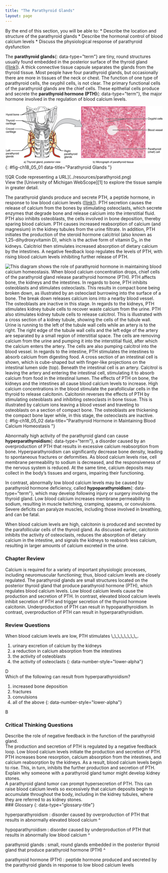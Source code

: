 ```yaml
---
title: "The Parathyroid Glands"
layout: page
---
```



<div data-type="abstract" markdown="1">
By the end of this section, you will be able to:
* Describe the location and structure of the parathyroid glands
* Describe the hormonal control of blood calcium levels
* Discuss the physiological response of parathyroid dysfunction

</div>

The **parathyroid glands**{: data-type="term"} are tiny, round structures usually found embedded in the posterior surface of the thyroid gland ([\[link\]](#fig-ch18_05_01)). A thick connective tissue capsule separates the glands from the thyroid tissue. Most people have four parathyroid glands, but occasionally there are more in tissues of the neck or chest. The function of one type of parathyroid cells, the oxyphil cells, is not clear. The primary functional cells of the parathyroid glands are the chief cells. These epithelial cells produce and secrete the **parathyroid hormone (PTH)**{: data-type="term"}, the major hormone involved in the regulation of blood calcium levels.

 ![Part A of this diagram shows the four, small, disc-shaped parathyroid glands embedded in the posterior surface of the thyroid gland. Part B shows a micrograph of parathyroid tissue. The tissue is largely composed of cube-shaped chief cells encircling a central blood vessel. A few larger and darker-staining oxyphil cells are embedded within the many chief cells.](../resources/1814_The_Parathyroid_Glands.jpg "The small parathyroid glands are embedded in the posterior surface of the thyroid gland. LM &#xD7; 760. (Micrograph provided by the Regents of University of Michigan Medical School &#xA9; 2012)"){: #fig-ch18_05_01 data-title="Parathyroid Glands "}

<div data-type="note" data-has-label="true" class="anatomy interactive um" data-label="" markdown="1">
<div data-type="media" data-alt="QR Code representing a URL">
![QR Code representing a URL](../resources/parathyroid.png)
</div>
View the [University of Michigan WebScope][1] to explore the tissue sample in greater detail.

</div>

The parathyroid glands produce and secrete PTH, a peptide hormone, in response to low blood calcium levels ([\[link\]](#fig-ch18_05_02)). PTH secretion causes the release of calcium from the bones by stimulating osteoclasts, which secrete enzymes that degrade bone and release calcium into the interstitial fluid. PTH also inhibits osteoblasts, the cells involved in bone deposition, thereby sparing blood calcium. PTH causes increased reabsorption of calcium (and magnesium) in the kidney tubules from the urine filtrate. In addition, PTH initiates the production of the steroid hormone calcitriol (also known as 1,25-dihydroxyvitamin D), which is the active form of vitamin D<sub>3</sub>, in the kidneys. Calcitriol then stimulates increased absorption of dietary calcium by the intestines. A negative feedback loop regulates the levels of PTH, with rising blood calcium levels inhibiting further release of PTH.

 ![This diagram shows the role of parathyroid hormone in maintaining blood calcium homeostasis. When blood calcium concentration drops, chief cells of the parathyroid gland release parathyroid hormone (PTH). PTH affects bone, the kidneys and the intestines. In regards to bone, PTH inhibits osteoblasts and stimulates osteoclasts. This results in compact bone being broken down, as illustrated by an osteoclast burrowing into the surface of a bone. The break down releases calcium ions into a nearby blood vessel. The osteoblasts are inactive in this stage. In regards to the kidneys, PTH stimulates kidney tubule cells to recover waste calcium from the urine. PTH also stimulates kidney tubule cells to release calcitrol. This is illustrated with a cross section of a kidney tubule, showing the cells of the tubule wall. Urine is running to the left of the tubule wall cells while an artery is to the right. The right edge of the tubule wall cells and the left edge of the artery are separated by a small region of interstitial space. The cells are removing calcium from the urine and pumping it into the interstitial fluid, after which the calcium enters the artery. The cells are also pumping calcitrol into the blood vessel. In regards to the intestine, PTH stimulates the intestines to absorb calcium from digesting food. A cross section of an intestinal cell is shown, which is cube-shaped but with finger-like projections on the intestinal lumen side (top). Beneath the intestinal cell is an artery. Calcitrol is leaving the artery and entering the intestinal cell, stimulating it to absorb calcium from food in the intestinal lumen. The effects of PTH on bone, the kidneys and the intestines all cause blood calcium levels to increase. High calcium concentrations in the blood stimulate the parafollicular cells in the thyroid to release calcitonin. Calcitonin reverses the effects of PTH by stimulating osteoblasts and inhibiting osteoclasts in bone tissue. This is illustrated by calcium ions leaving a blood vessel and traveling to osteoblasts on a section of compact bone. The osteoblasts are thickening the compact bone layer while, in this stage, the osteoclasts are inactive.](../resources/1817_The_Role_of_Parathyroid_Hormone_in_Maintaining_Blood_Calcium_Homeostasis.jpg "Parathyroid hormone increases blood calcium levels when they drop too low. Conversely, calcitonin, which is released from the thyroid gland, decreases blood calcium levels when they become too high. These two mechanisms constantly maintain blood calcium concentration at homeostasis."){: #fig-ch18_05_02 data-title="Parathyroid Hormone in Maintaining Blood Calcium Homeostasis "}

Abnormally high activity of the parathyroid gland can cause **hyperparathyroidism**{: data-type="term"}, a disorder caused by an overproduction of PTH that results in excessive calcium reabsorption from bone. Hyperparathyroidism can significantly decrease bone density, leading to spontaneous fractures or deformities. As blood calcium levels rise, cell membrane permeability to sodium is decreased, and the responsiveness of the nervous system is reduced. At the same time, calcium deposits may collect in the body’s tissues and organs, impairing their functioning.

In contrast, abnormally low blood calcium levels may be caused by parathyroid hormone deficiency, called **hypoparathyroidism**{: data-type="term"}, which may develop following injury or surgery involving the thyroid gland. Low blood calcium increases membrane permeability to sodium, resulting in muscle twitching, cramping, spasms, or convulsions. Severe deficits can paralyze muscles, including those involved in breathing, and can be fatal.

When blood calcium levels are high, calcitonin is produced and secreted by the parafollicular cells of the thyroid gland. As discussed earlier, calcitonin inhibits the activity of osteoclasts, reduces the absorption of dietary calcium in the intestine, and signals the kidneys to reabsorb less calcium, resulting in larger amounts of calcium excreted in the urine.

### Chapter Review

Calcium is required for a variety of important physiologic processes, including neuromuscular functioning; thus, blood calcium levels are closely regulated. The parathyroid glands are small structures located on the posterior thyroid gland that produce parathyroid hormone (PTH), which regulates blood calcium levels. Low blood calcium levels cause the production and secretion of PTH. In contrast, elevated blood calcium levels inhibit secretion of PTH and trigger secretion of the thyroid hormone calcitonin. Underproduction of PTH can result in hypoparathyroidism. In contrast, overproduction of PTH can result in hyperparathyroidism.

### Review Questions

<div data-type="exercise">
<div data-type="problem" markdown="1">
When blood calcium levels are low, PTH stimulates \_\_\_\_\_\_\_\_.

1.  urinary excretion of calcium by the kidneys
2.  a reduction in calcium absorption from the intestines
3.  the activity of osteoblasts
4.  the activity of osteoclasts
{: data-number-style="lower-alpha"}

</div>
<div data-type="solution" markdown="1">
D

</div>
</div>

<div data-type="exercise">
<div data-type="problem" markdown="1">
Which of the following can result from hyperparathyroidism?

1.  increased bone deposition
2.  fractures
3.  convulsions
4.  all of the above
{: data-number-style="lower-alpha"}

</div>
<div data-type="solution" markdown="1">
B

</div>
</div>

### Critical Thinking Questions

<div data-type="exercise">
<div data-type="problem" markdown="1">
Describe the role of negative feedback in the function of the parathyroid gland.

</div>
<div data-type="solution" markdown="1">
The production and secretion of PTH is regulated by a negative feedback loop. Low blood calcium levels initiate the production and secretion of PTH. PTH increases bone resorption, calcium absorption from the intestines, and calcium reabsorption by the kidneys. As a result, blood calcium levels begin to rise. This, in turn, inhibits the further production and secretion of PTH.

</div>
</div>

<div data-type="exercise">
<div data-type="problem" markdown="1">
Explain why someone with a parathyroid gland tumor might develop kidney stones.

</div>
<div data-type="solution" markdown="1">
A parathyroid gland tumor can prompt hypersecretion of PTH. This can raise blood calcium levels so excessively that calcium deposits begin to accumulate throughout the body, including in the kidney tubules, where they are referred to as kidney stones.

</div>
</div>

<div data-type="glossary" markdown="1">
### Glossary
{: data-type="glossary-title"}

hyperparathyroidism
: disorder caused by overproduction of PTH that results in abnormally elevated blood calcium
^

hypoparathyroidism
: disorder caused by underproduction of PTH that results in abnormally low blood calcium
^

parathyroid glands
: small, round glands embedded in the posterior thyroid gland that produce parathyroid hormone (PTH)
^

parathyroid hormone (PTH)
: peptide hormone produced and secreted by the parathyroid glands in response to low blood calcium levels

</div>



[1]: http://openstaxcollege.org/l/parathyroid
